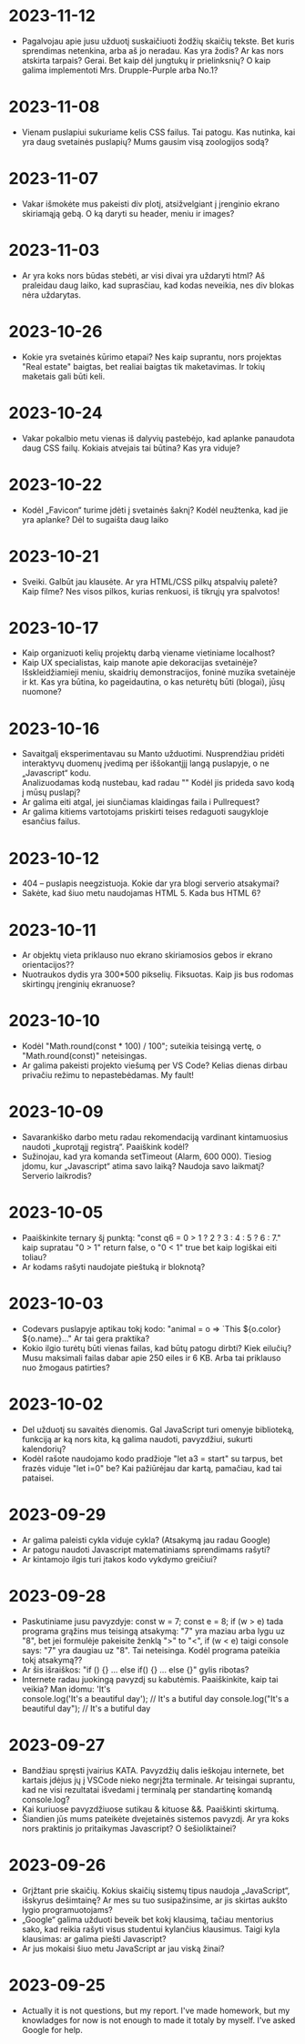 # 2023-11-12 
- Pagalvojau apie jusu užduotį suskaičiuoti žodžių skaičių tekste. Bet kuris sprendimas netenkina, arba aš jo neradau. Kas yra žodis? Ar kas nors atskirta tarpais? Gerai. Bet kaip dėl jungtukų ir prielinksnių? O kaip galima implementoti Mrs. Drupple-Purple arba No.1? 
# 2023-11-08
- Vienam puslapiui sukuriame kelis CSS failus. Tai patogu. Kas nutinka, kai yra daug svetainės puslapių? Mums gausim visą zoologijos sodą?
# 2023-11-07
- Vakar išmokėte mus pakeisti div plotį, atsižvelgiant į įrenginio ekrano skiriamąją gebą. O ką daryti su header, meniu ir images? 
# 2023-11-03
- Ar yra koks nors būdas stebėti, ar visi divai yra uždaryti html? Aš praleidau daug laiko, kad suprasčiau, kad kodas neveikia, nes div blokas nėra uždarytas.
# 2023-10-26
- Kokie yra svetainės kūrimo etapai? Nes kaip suprantu, nors projektas "Real estate" baigtas, bet realiai baigtas tik maketavimas. Ir tokių maketais gali būti keli.
# 2023-10-24
- Vakar pokalbio metu vienas iš dalyvių pastebėjo, kad aplanke panaudota daug CSS failų. Kokiais atvejais tai būtina? Kas yra viduje?

# 2023-10-22
- Kodėl „Favicon“ turime įdėti į svetainės šaknį? Kodėl neužtenka, kad jie yra aplanke? Dėl to sugaišta daug laiko

# 2023-10-21
- Sveiki. Galbūt jau klausėte. Ar yra HTML/CSS pilkų atspalvių paletė? Kaip filme? Nes visos pilkos, kurias renkuosi, iš tikrųjų yra spalvotos!
# 2023-10-17
- Kaip organizuoti kelių projektų darbą viename vietiniame localhost?
- Kaip UX specialistas, kaip manote apie dekoracijas svetainėje? Išskleidžiamieji meniu, skaidrių demonstracijos, foninė muzika svetainėje ir kt.
  Kas yra būtina, ko pageidautina, o kas neturėtų būti (blogai), jūsų nuomone?
# 2023-10-16
- Savaitgalį eksperimentavau su Manto užduotimi. Nusprendžiau pridėti interaktyvų duomenų įvedimą per iššokantįjį langą puslapyje, o ne „Javascript“ kodu.    
  Analizuodamas kodą nustebau, kad radau "<!-- Code injected by dead-server -->" Kodėl jis prideda savo kodą į mūsų puslapį?
- Ar galima eiti atgal, jei siunčiamas klaidingas faila i Pullrequest?
- Ar galima kitiems vartotojams priskirti teises redaguoti saugykloje esančius failus.
# 2023-10-12
- 404 – puslapis neegzistuoja. Kokie dar yra blogi serverio atsakymai? 
- Sakėte, kad šiuo metu naudojamas HTML 5. Kada bus HTML 6?
# 2023-10-11
- Ar objektų vieta priklauso nuo ekrano skiriamosios gebos ir ekrano orientacijos??
- Nuotraukos dydis yra 300*500 pikselių. Fiksuotas. Kaip jis bus rodomas skirtingų įrenginių ekranuose?
# 2023-10-10
- Kodėl "Math.round(const * 100) / 100"; suteikia teisingą vertę, o "Math.round(const)" neteisingas.
- Ar galima pakeisti projekto viešumą per VS Code? Kelias dienas dirbau privačiu režimu to nepastebėdamas. My fault! 
# 2023-10-09
- Savarankiško darbo metu radau rekomendaciją vardinant kintamuosius naudoti „kuprotąjį registrą“. Paaiškink kodėl?
- Sužinojau, kad yra komanda setTimeout (Alarm, 600 000). Tiesiog įdomu, kur „Javascript“ atima savo laiką? Naudoja savo laikmatį? Serverio laikrodis?
# 2023-10-05
- Paaiškinkite ternary šį punktą: "const q6 = 0 > 1 ? 2 ? 3 : 4 : 5 ? 6 : 7."
  kaip supratau "0 > 1" return false, o "0 < 1" true bet kaip logiškai eiti toliau?
- Ar kodams rašyti naudojate pieštuką ir bloknotą?
# 2023-10-03
- Codevars puslapyje aptikau tokį kodo: "animal = o => `This ${o.color} ${o.name}..."  Ar tai gera praktika?
- Kokio ilgio turėtų būti vienas failas, kad būtų patogu dirbti? Kiek eilučių? Musu maksimali failas dabar apie 250 eiles ir 6 KB. Arba tai priklauso nuo žmogaus 
  patirties?
# 2023-10-02
- Del užduotį su savaitės dienomis. Gal JavaScript turi omenyje biblioteką, funkciją ar ką nors kita, ką galima naudoti, pavyzdžiui, sukurti kalendorių?
- Kodėl rašote naudojamo kodo pradžioje "let a3 = start" su tarpus, bet frazės viduje "let i=0" be? Kai pažiūrėjau dar kartą, pamačiau, kad tai pataisei.
 
# 2023-09-29
- Ar galima paleisti cykla viduje cykla? (Atsakymą jau radau Google)
- Ar patogu naudoti Javascript matematiniams sprendimams rašyti? 
- Ar kintamojo ilgis turi įtakos kodo vykdymo greičiui?
# 2023-09-28
- Paskutiniame jusu pavyzdyje:
  const w = 7;
  const e = 8;
  if (w > e) tada programa grąžins mus teisingą atsakymą: "7" yra maziau arba lygu uz "8",
  bet jei formulėje pakeisite ženklą ">" to "<",
  if (w < e) taigi console says: "7" yra daugiau uz "8". Tai neteisinga. Kodėl programa pateikia tokį atsakymą??
- Ar šis išraiškos: "if () {} ... else if() {} ... else {}" gylis ribotas?
- Internete radau juokingą pavyzdį su kabutėmis. Paaiškinkite, kaip tai veikia? Man idomu: 'It\'s  
  console.log('It\'s a beautiful day'); // It's a butiful day
  console.log("It's a beautiful day");  // It's a butiful day
# 2023-09-27
- Bandžiau spręsti įvairius KATA. Pavyzdžių dalis ieškojau internete, bet kartais įdėjus jų į VSCode nieko negrįžta terminale. Ar teisingai suprantu, kad ne visi rezultatai išvedami į terminalą per standartinę komandą console.log?
- Kai kuriuose pavyzdžiuose sutikau & kituose &&. Paaiškinti skirtumą.
- Šiandien jūs mums pateikėte dvejetainės sistemos pavyzdį. Ar yra koks nors praktinis jo pritaikymas Javascript? O šešioliktainei?
# 2023-09-26
- Grįžtant prie skaičių. Kokius skaičių sistemų tipus naudoja „JavaScript“, išskyrus dešimtainę? Ar mes su tuo susipažinsime, ar jis skirtas aukšto lygio programuotojams?
- „Google“ galima užduoti beveik bet kokį klausimą, tačiau mentorius sako, kad reikia rašyti visus studentui kylančius klausimus. Taigi kyla klausimas: ar galima piešti Javascript?
- Ar jus mokaisi šiuo metu JavaScript ar jau viską žinai?
# 2023-09-25
- Actually it is not questions, but my report. I've made homework, but my knowladges for now is not enough to made it totaly by myself. I've asked Google for help.
